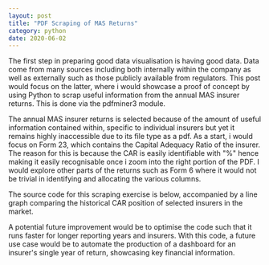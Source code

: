 ```yaml
---
layout: post
title: "PDF Scraping of MAS Returns"
category: python
date: 2020-06-02
---
```


The first step in preparing good data visualisation is having good data. Data come from many sources including both internally within the company as well as externally such as those publicly available from regulators. This post would focus on the latter, where i would showcase a proof of concept by using Python to scrap useful information from the annual MAS insurer returns. This is done via the pdfminer3 module.

The annual MAS insurer returns is selected because of the amount of useful information contained within, specific to individual insurers but yet it remains highly inaccessible due to its file type as a pdf. As a start, i would focus on Form 23, which contains the Capital Adequacy Ratio of the insurer. The reason for this is because the CAR is easily identifiable with "%" hence making it easily recognisable once i zoom into the right portion of the PDF. I would explore other parts of the returns such as Form 6 where it would not be trivial in identifying and allocating the various columns.

The source code for this scraping exercise is below, accompanied by a line graph comparing the historical CAR position of selected insurers in the market.

A potential future improvement would be to optimise the code such that it runs faster for longer reporting years and insurers. With this code, a future use case would be to automate the production of a dashboard for an insurer's single year of return, showcasing key financial information.

